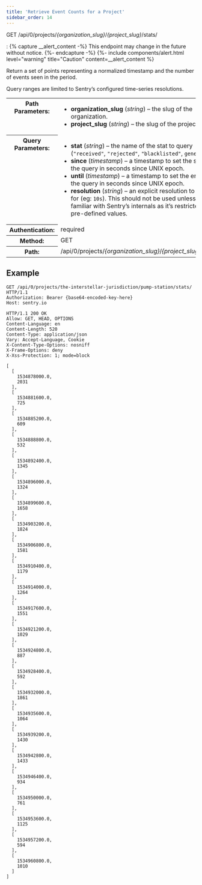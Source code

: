 ```yaml
---
title: 'Retrieve Event Counts for a Project'
sidebar_order: 14
---
```


GET /api/0/projects/_{organization_slug}_/_{project_slug}_/stats/

: {% capture __alert_content -%}
  This endpoint may change in the future without notice.
  {%- endcapture -%}
  {%- include components/alert.html
    level="warning"
    title="Caution"
    content=__alert_content
  %}

  Return a set of points representing a normalized timestamp and the number of events seen in the period.

  Query ranges are limited to Sentry’s configured time-series resolutions.

  <table class="table"><tbody valign="top"><tr><th>Path Parameters:</th><td><ul><li><strong>organization_slug</strong> (<em>string</em>) – the slug of the organization.</li><li><strong>project_slug</strong> (<em>string</em>) – the slug of the project.</li></ul></td></tr><tr><th>Query Parameters:</th><td><ul><li><strong>stat</strong> (<em>string</em>) – the name of the stat to query (<code class="docutils literal">"received"</code>, <code class="docutils literal">"rejected"</code>, <code class="docutils literal">"blacklisted"</code>, <code class="docutils literal">generated</code>)</li><li><strong>since</strong> (<em>timestamp</em>) – a timestamp to set the start of the query in seconds since UNIX epoch.</li><li><strong>until</strong> (<em>timestamp</em>) – a timestamp to set the end of the query in seconds since UNIX epoch.</li><li><strong>resolution</strong> (<em>string</em>) – an explicit resolution to search for (eg: <code class="docutils literal">10s</code>). This should not be used unless you are familiar with Sentry’s internals as it’s restricted to pre-defined values.</li></ul></td></tr><tr><th>Authentication:</th><td>required</td></tr><tr><th>Method:</th><td>GET</td></tr><tr><th>Path:</th><td>/api/0/projects/<em>{organization_slug}</em>/<em>{project_slug}</em>/stats/</td></tr></tbody></table>

## Example

```http
GET /api/0/projects/the-interstellar-jurisdiction/pump-station/stats/ HTTP/1.1
Authorization: Bearer {base64-encoded-key-here}
Host: sentry.io
```

```http
HTTP/1.1 200 OK
Allow: GET, HEAD, OPTIONS
Content-Language: en
Content-Length: 520
Content-Type: application/json
Vary: Accept-Language, Cookie
X-Content-Type-Options: nosniff
X-Frame-Options: deny
X-Xss-Protection: 1; mode=block

[
  [
    1534878000.0,
    2031
  ],
  [
    1534881600.0,
    725
  ],
  [
    1534885200.0,
    609
  ],
  [
    1534888800.0,
    532
  ],
  [
    1534892400.0,
    1345
  ],
  [
    1534896000.0,
    1324
  ],
  [
    1534899600.0,
    1658
  ],
  [
    1534903200.0,
    1824
  ],
  [
    1534906800.0,
    1581
  ],
  [
    1534910400.0,
    1179
  ],
  [
    1534914000.0,
    1264
  ],
  [
    1534917600.0,
    1551
  ],
  [
    1534921200.0,
    1029
  ],
  [
    1534924800.0,
    887
  ],
  [
    1534928400.0,
    592
  ],
  [
    1534932000.0,
    1861
  ],
  [
    1534935600.0,
    1064
  ],
  [
    1534939200.0,
    1430
  ],
  [
    1534942800.0,
    1433
  ],
  [
    1534946400.0,
    934
  ],
  [
    1534950000.0,
    761
  ],
  [
    1534953600.0,
    1125
  ],
  [
    1534957200.0,
    594
  ],
  [
    1534960800.0,
    1010
  ]
]
```
